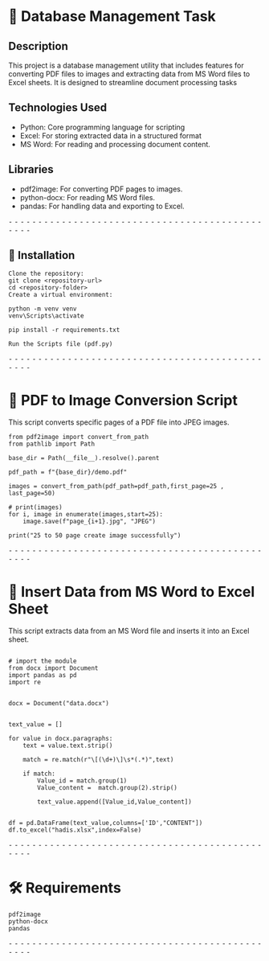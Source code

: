# 🔐 Database Management Task
## Description

This project is a database management utility that includes features for converting PDF files to images and extracting data from MS Word files to Excel sheets. It is designed to streamline document processing tasks

## Technologies Used
- Python: Core programming language for scripting
- Excel: For storing extracted data in a structured format
- MS Word: For reading and processing document content.

## Libraries
- pdf2image: For converting PDF pages to images.
- python-docx: For reading MS Word files.
- pandas: For handling data and exporting to Excel.

  
⁃ ⁃ ⁃ ⁃ ⁃ ⁃ ⁃ ⁃ ⁃ ⁃ ⁃ ⁃ ⁃ ⁃ ⁃ ⁃ ⁃ ⁃ ⁃ ⁃ ⁃ ⁃ ⁃ ⁃ ⁃ ⁃ ⁃ ⁃ ⁃ ⁃ ⁃ ⁃ ⁃ ⁃ ⁃ ⁃ ⁃ ⁃ ⁃ ⁃ ⁃ ⁃ ⁃ ⁃ ⁃ ⁃ ⁃


## 📁 Installation
```
Clone the repository:
git clone <repository-url>
cd <repository-folder>
Create a virtual environment:
```

```
python -m venv venv
venv\Scripts\activate
```

``` 
pip install -r requirements.txt
```

``` 
Run the Scripts file (pdf.py)
```



⁃ ⁃ ⁃ ⁃ ⁃ ⁃ ⁃ ⁃ ⁃ ⁃ ⁃ ⁃ ⁃ ⁃ ⁃ ⁃ ⁃ ⁃ ⁃ ⁃ ⁃ ⁃ ⁃ ⁃ ⁃ ⁃ ⁃ ⁃ ⁃ ⁃ ⁃ ⁃ ⁃ ⁃ ⁃ ⁃ ⁃ ⁃ ⁃ ⁃ ⁃ ⁃ ⁃ ⁃ ⁃ ⁃ ⁃

# 📄 PDF to Image Conversion Script
This script converts specific pages of a PDF file into JPEG images.

```
from pdf2image import convert_from_path
from pathlib import Path

base_dir = Path(__file__).resolve().parent

pdf_path = f"{base_dir}/demo.pdf"

images = convert_from_path(pdf_path=pdf_path,first_page=25 , last_page=50)

# print(images)
for i, image in enumerate(images,start=25):
    image.save(f"page_{i+1}.jpg", "JPEG")

print("25 to 50 page create image successfully")
```


⁃ ⁃ ⁃ ⁃ ⁃ ⁃ ⁃ ⁃ ⁃ ⁃ ⁃ ⁃ ⁃ ⁃ ⁃ ⁃ ⁃ ⁃ ⁃ ⁃ ⁃ ⁃ ⁃ ⁃ ⁃ ⁃ ⁃ ⁃ ⁃ ⁃ ⁃ ⁃ ⁃ ⁃ ⁃ ⁃ ⁃ ⁃ ⁃ ⁃ ⁃ ⁃ ⁃ ⁃ ⁃ ⁃ ⁃


# 📑 Insert Data from MS Word to Excel Sheet
This script extracts data from an MS Word file and inserts it into an Excel sheet.
```

# import the module 
from docx import Document
import pandas as pd
import re


docx = Document("data.docx")


text_value = []

for value in docx.paragraphs:
    text = value.text.strip()

    match = re.match(r"\[(\d+)\]\s*(.*)",text)

    if match:
        Value_id = match.group(1)
        Value_content =  match.group(2).strip()

        text_value.append([Value_id,Value_content])


df = pd.DataFrame(text_value,columns=['ID',"CONTENT"])
df.to_excel("hadis.xlsx",index=False)

```

⁃ ⁃ ⁃ ⁃ ⁃ ⁃ ⁃ ⁃ ⁃ ⁃ ⁃ ⁃ ⁃ ⁃ ⁃ ⁃ ⁃ ⁃ ⁃ ⁃ ⁃ ⁃ ⁃ ⁃ ⁃ ⁃ ⁃ ⁃ ⁃ ⁃ ⁃ ⁃ ⁃ ⁃ ⁃ ⁃ ⁃ ⁃ ⁃ ⁃ ⁃ ⁃ ⁃ ⁃ ⁃ ⁃ ⁃

# 🛠️ Requirements

```
pdf2image
python-docx
pandas
```

⁃ ⁃ ⁃ ⁃ ⁃ ⁃ ⁃ ⁃ ⁃ ⁃ ⁃ ⁃ ⁃ ⁃ ⁃ ⁃ ⁃ ⁃ ⁃ ⁃ ⁃ ⁃ ⁃ ⁃ ⁃ ⁃ ⁃ ⁃ ⁃ ⁃ ⁃ ⁃ ⁃ ⁃ ⁃ ⁃ ⁃ ⁃ ⁃ ⁃ ⁃ ⁃ ⁃ ⁃ ⁃ ⁃ ⁃
